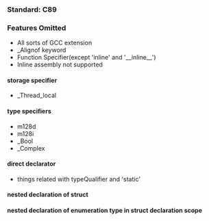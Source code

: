 ### Standard: C89
### Features Omitted
- All sorts of GCC extension
- _Alignof keyword
- Function Specifier(except 'inline' and '\_\_inline\_\_')
- Inline assembly not supported
#### storage specifier
- _Thread_local
#### type specifiers
- m128d
- m128i
- _Bool
- _Complex
#### direct declarator
- things related with typeQualifier and 'static'
#### nested declaration of struct
#### nested declaration of enumeration type in struct declaration scope